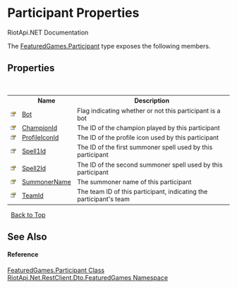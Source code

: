 # Participant Properties
RiotApi.NET Documentation 

The <a href="6d4b4baf-c107-1e3e-95ef-d17deea1bf1c">FeaturedGames.Participant</a> type exposes the following members.


## Properties
&nbsp;<table><tr><th></th><th>Name</th><th>Description</th></tr><tr><td>![Public property](media/pubproperty.gif "Public property")</td><td><a href="69c21c9b-782c-71cf-1c08-9a976dc6e429">Bot</a></td><td>
Flag indicating whether or not this participant is a bot</td></tr><tr><td>![Public property](media/pubproperty.gif "Public property")</td><td><a href="dba39768-2834-3e90-dab7-22d1aadba589">ChampionId</a></td><td>
The ID of the champion played by this participant</td></tr><tr><td>![Public property](media/pubproperty.gif "Public property")</td><td><a href="8afb87a8-4310-ed40-cd58-072dad329033">ProfileIconId</a></td><td>
The ID of the profile icon used by this participant</td></tr><tr><td>![Public property](media/pubproperty.gif "Public property")</td><td><a href="93d7a168-2e72-e6c5-1572-1e486ea16d73">Spell1Id</a></td><td>
The ID of the first summoner spell used by this participant</td></tr><tr><td>![Public property](media/pubproperty.gif "Public property")</td><td><a href="f0bbe967-cbe7-c8ac-f987-587325726983">Spell2Id</a></td><td>
The ID of the second summoner spell used by this participant</td></tr><tr><td>![Public property](media/pubproperty.gif "Public property")</td><td><a href="aad35575-8337-e079-513d-fb48b85cc177">SummonerName</a></td><td>
The summoner name of this participant</td></tr><tr><td>![Public property](media/pubproperty.gif "Public property")</td><td><a href="412b2845-1704-03e2-070b-6f17aa55a213">TeamId</a></td><td>
The team ID of this participant, indicating the participant's team</td></tr></table>&nbsp;
<a href="#participant-properties">Back to Top</a>

## See Also


#### Reference
<a href="6d4b4baf-c107-1e3e-95ef-d17deea1bf1c">FeaturedGames.Participant Class</a><br /><a href="3e2b828e-de06-ca7f-5a82-548a331b47bc">RiotApi.Net.RestClient.Dto.FeaturedGames Namespace</a><br />
